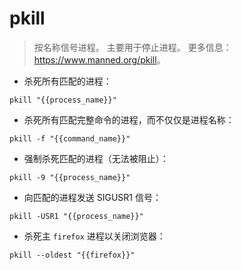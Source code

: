 # pkill

> 按名称信号进程。
> 主要用于停止进程。
> 更多信息：<https://www.manned.org/pkill>。

- 杀死所有匹配的进程：

`pkill "{{process_name}}"`

- 杀死所有匹配完整命令的进程，而不仅仅是进程名称：

`pkill -f "{{command_name}}"`

- 强制杀死匹配的进程（无法被阻止）：

`pkill -9 "{{process_name}}"`

- 向匹配的进程发送 SIGUSR1 信号：

`pkill -USR1 "{{process_name}}"`

- 杀死主 `firefox` 进程以关闭浏览器：

`pkill --oldest "{{firefox}}"`